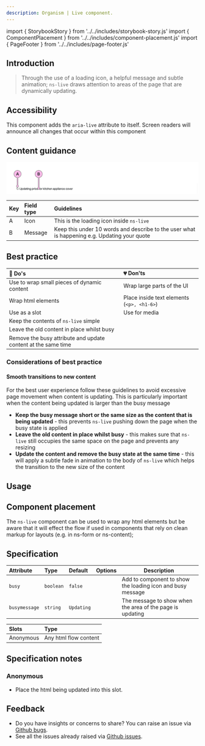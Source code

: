 ```yaml
---
description: Organism | Live component.
---
```


import { StorybookStory } from '../../includes/storybook-story.js'
import { ComponentPlacement } from '../../includes/component-placement.js'
import { PageFooter } from '../../includes/page-footer.js'

## Introduction

> Through the use of a loading icon, a helpful message and subtle animation; `ns-live` draws attention to areas of the page that are dynamically updating.

## Accessibility

This component adds the `aria-live` attribute to itself. Screen readers will announce all changes that occur within this component

## Content guidance

![Image of ns-ive component in busy state](images/ns-live/content-guidance.webp)

| Key | Field type | Guidelines |
| :--- | :--- | :--- |
| A | Icon | This is the loading icon inside `ns-live` |
| B | Message | Keep this under 10 words and describe to the user what is happening e.g. Updating your quote |

## Best practice

| 💚 Do's | 💔 Don'ts |
| :---  | :---  |
| Use to wrap small pieces of dynamic content | Wrap large parts of the UI  |
| Wrap html elements | Place inside text elements (`<p>, <h1-6>`) |
| Use as a slot | Use for media |
| Keep the contents of `ns-live` simple |  |
| Leave the old content in place whilst busy |  |
| Remove the busy attribute and update content at the same time |  |

### Considerations of best practice

#### Smooth transitions to new content

For the best user experience follow these guidelines to avoid excessive page movement when content is updating. This is particularly important when the content being updated is larger than the busy message

* **Keep the busy message short or the same size as the content that is being updated** - this prevents `ns-live` pushing down the page when the busy state is applied
* **Leave the old content in place whilst busy** -  this makes sure that `ns-live` still occupies the same space on the page and prevents any resizing
* **Update the content and remove the busy state at the same time** - this will apply a subtle fade in animation to the body of `ns-live` which helps the transition to the new size of the content

## Usage

<StorybookStory story="components-ns-live--standard"></StorybookStory>

## Component placement

The `ns-live` component can be used to wrap any html elements but be aware that it will effect the flow if used in components that rely on clean markup for layouts (e.g. in ns-form or ns-content);

## Specification

| Attribute | Type | Default | Options | Description |
| :--- | :--- | :--- | :--- |-------------|
| `busy` | `boolean` | `false` | | Add to component to show the loading icon and busy message |
| `busymessage` | `string` | `Updating` | | The message to show when the area of the page is updating |

| Slots | Type |
| :--- | :--- |
| Anonymous | Any html flow content |

## Specification notes

### Anonymous

* Place the html being updated into this slot.

## Feedback

* Do you have insights or concerns to share? You can raise an issue via [Github bugs](https://github.com/ConnectedHomes/nucleus/issues/new?assignees=&labels=Bug&template=a--bug-report.md&title=[bug]%20[ns-live]).
* See all the issues already raised via [Github issues](https://github.com/connectedHomes/nucleus/issues?utf8=%E2%9C%93&q=is%3Aopen+is%3Aissue+label%3ABug+[ns-live]).

<PageFooter></PageFooter>
